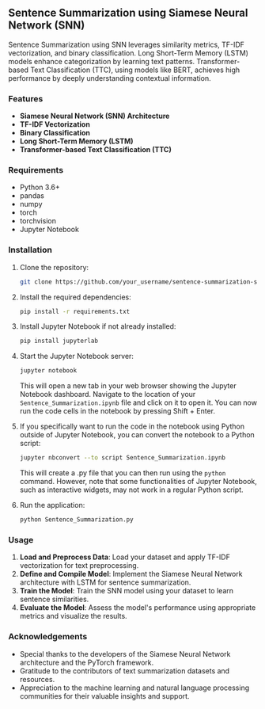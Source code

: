 ## Sentence Summarization using Siamese Neural Network (SNN)
Sentence Summarization using SNN leverages similarity metrics, TF-IDF vectorization, and binary classification. Long Short-Term Memory (LSTM) models enhance categorization by learning text patterns. Transformer-based Text Classification (TTC), using models like BERT, achieves high performance by deeply understanding contextual information.

### Features

- **Siamese Neural Network (SNN) Architecture**
- **TF-IDF Vectorization**
- **Binary Classification**
- **Long Short-Term Memory (LSTM)**
- **Transformer-based Text Classification (TTC)**

### Requirements

- Python 3.6+
- pandas
- numpy
- torch
- torchvision
- Jupyter Notebook

### Installation

1. Clone the repository:

    ```bash
    git clone https://github.com/your_username/sentence-summarization-snn.git
    ```

2. Install the required dependencies:

    ```bash
    pip install -r requirements.txt
    ```

3. Install Jupyter Notebook if not already installed:

    ```bash
    pip install jupyterlab
    ```

4. Start the Jupyter Notebook server:

    ```bash
    jupyter notebook
    ```

    This will open a new tab in your web browser showing the Jupyter Notebook dashboard. Navigate to the location of your `Sentence_Summarization.ipynb` file and click on it to open it. You can now run the code cells in the notebook by pressing Shift + Enter.

5. If you specifically want to run the code in the notebook using Python outside of Jupyter Notebook, you can convert the notebook to a Python script:

    ```bash
    jupyter nbconvert --to script Sentence_Summarization.ipynb
    ```

    This will create a .py file that you can then run using the `python` command. However, note that some functionalities of Jupyter Notebook, such as interactive widgets, may not work in a regular Python script.

6. Run the application:

    ```bash
    python Sentence_Summarization.py
    ```

### Usage

1. **Load and Preprocess Data**: Load your dataset and apply TF-IDF vectorization for text preprocessing.
2. **Define and Compile Model**: Implement the Siamese Neural Network architecture with LSTM for sentence summarization.
3. **Train the Model**: Train the SNN model using your dataset to learn sentence similarities.
4. **Evaluate the Model**: Assess the model's performance using appropriate metrics and visualize the results.

### Acknowledgements

- Special thanks to the developers of the Siamese Neural Network architecture and the PyTorch framework.
- Gratitude to the contributors of text summarization datasets and resources.
- Appreciation to the machine learning and natural language processing communities for their valuable insights and support.
